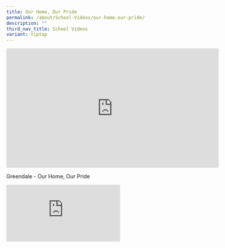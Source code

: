 ```yaml
---
title: Our Home, Our Pride
permalink: /about/School-Videos/our-home-our-pride/
description: ""
third_nav_title: School Videos
variant: tiptap
---
```

<div class="iframe-wrapper">
<iframe height="315" width="560" allowfullscreen="true" frameborder="0" src="https://www.youtube.com/embed/hbC3dZJb79g?si=XS3AVDVRdjYaLqLM"></iframe>
</div>
<p></p>
<p>Greendale - Our Home, Our Pride</p>
<div class="iframe-wrapper">
<iframe allowfullscreen="true" frameborder="0" src="https://www.youtube.com/embed/QDFmW3kyfeA"></iframe>
</div>
<p></p>